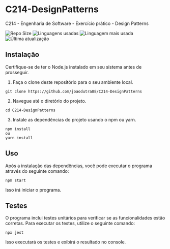 # C214-DesignPatterns

C214 - Engenharia de Software - Exercício prático - Design Patterns

![Repo Size](https://img.shields.io/github/repo-size/joaodutra88/C214-DesignPatterns)
![Linguagens usadas](https://img.shields.io/github/languages/count/joaodutra88/C214-DesignPatterns)
![Linguagem mais usada](https://img.shields.io/github/languages/top/joaodutra88/C214-DesignPatterns)
![Última atualização](https://img.shields.io/github/last-commit/joaodutra88/C214-DesignPatterns)

## Instalação

Certifique-se de ter o Node.js instalado em seu sistema antes de prosseguir.

1. Faça o clone deste repositório para o seu ambiente local.

```
git clone https://github.com/joaodutra88/C214-DesignPatterns
```

2. Navegue até o diretório do projeto.

```
cd C214-DesignPatterns
```

3. Instale as dependências do projeto usando o npm ou yarn.

```
npm install
ou
yarn install
```

## Uso

Após a instalação das dependências, você pode executar o programa através do seguinte comando:

```
npm start
```

Isso irá iniciar o programa.

## Testes

O programa inclui testes unitários para verificar se as funcionalidades estão corretas. Para executar os testes, utilize o seguinte comando:

```
npx jest
```

Isso executará os testes e exibirá o resultado no console.
